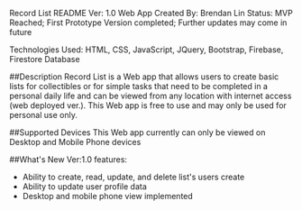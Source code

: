 Record List README
Ver: 1.0
Web App Created By: Brendan Lin
Status: MVP Reached; First Prototype Version completed; Further updates may come in future

Technologies Used: HTML, CSS, JavaScript, JQuery, Bootstrap, Firebase, Firestore Database

##Description
Record List is a Web app that allows users to create basic lists for collectibles or for simple tasks that need to be completed in a personal daily life and can be viewed from any location with internet access (web deployed ver.). This Web app is free to use and may only be used for personal use only.

##Supported Devices
This Web app currently can only be viewed on Desktop and Mobile Phone devices

##What's New
Ver:1.0 features:
- Ability to create, read, update, and delete list's users create
- Ability to update user profile data
- Desktop and mobile phone view implemented